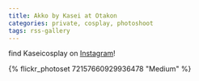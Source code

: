 ```yaml
---
title: Akko by Kasei at Otakon
categories: private, cosplay, photoshoot
tags: rss-gallery
---
```


find Kaseicosplay on [Instagram](https://www.instagram.com/kaseicosplay/)!

{% flickr_photoset 72157660929936478 "Medium" %}
